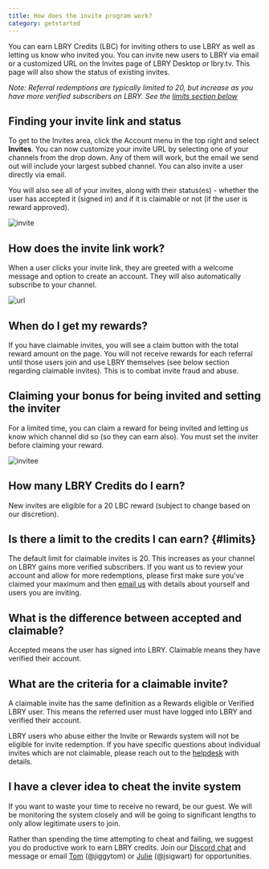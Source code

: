 ```yaml
---
title: How does the invite program work?
category: getstarted
---
```


You can earn LBRY Credits (LBC) for inviting others to use LBRY as well as letting us know who invited you. You can invite new users to LBRY via email or a customized URL on the Invites page of LBRY Desktop or lbry.tv. This page will also show the status of existing invites.

*Note: Referral redemptions are typically limited to 20, but increase as you have more verified subscribers on LBRY. See the [limits section below](#limits)*

## Finding your invite link and status
To get to the Invites area, click the Account menu in the top right and select **Invites**. You can now customize your invite URL by selecting one of your channels from the drop down. Any of them will work, but the email we send out will include your largest subbed channel. You can also invite a user directly via email.

You will also see all of your invites, along with their status(es) - whether the user has accepted it (signed in) and if it is claimable or not (if the user is reward approved).

![invite](https://spee.ch/7/invites-2.jpeg)

## How does the invite link work?

When a user clicks your invite link, they are greeted with a welcome message and option to create an account. They will also automatically subscribe to your channel.

![url](https://spee.ch/6/invites-4.jpeg)

## When do I get my rewards?

If you have claimable invites, you will see a claim button with the total reward amount on the page. You will not receive rewards for each referral until those users join and use LBRY themselves (see below section regarding claimable invites). This is to combat invite fraud and abuse.

## Claiming your bonus for being invited and setting the inviter
For a limited time, you can claim a reward for being invited and letting us know which channel did so (so they can earn also). You must set the inviter before claiming your reward.

![invitee](https://spee.ch/b/invite-5.jpg)

## How many LBRY Credits do I earn?

New invites are eligible for a 20 LBC reward (subject to change based on our discretion).

## Is there a limit to the credits I can earn? {#limits}

The default limit for claimable invites is 20. This increases as your channel on LBRY gains more verified subscribers. If you want us to review your account and allow for more redemptions, please first make sure you've claimed your maximum and then [email us](mailto:help@lbry.com) with details about yourself and users you are inviting.

## What is the difference between accepted and claimable?

Accepted means the user has signed into LBRY. Claimable means they have verified their account.

## What are the criteria for a claimable invite?

A claimable invite has the same definition as a Rewards eligible or Verified LBRY user. This means the referred user must have logged into LBRY and verified their account.

LBRY users who abuse either the Invite or Rewards system will not be eligible for invite redemption. If you have specific questions about individual invites   which are not claimable, please reach out to the [helpdesk](mailto:help@lbry.com) with details.

## I have a clever idea to cheat the invite system

If you want to waste your time to receive no reward, be our guest. We will be monitoring the system closely and will be going to significant lengths to only allow legitimate users to join.

Rather than spending the time attempting to cheat and failing, we suggest you do productive work to earn LBRY credits. Join our [Discord chat](http://chat.lbry.com) and message or email [Tom](mailto:tom@lbry.com) (@jiggytom) or [Julie](mailto:julie@lbry.com) (@jsigwart) for opportunities.
